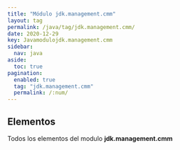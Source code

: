 ```yaml
---
title: "Módulo jdk.management.cmm"
layout: tag
permalink: /java/tag/jdk.management.cmm/
date: 2020-12-29
key: Javamodulojdk.management.cmm
sidebar: 
  nav: java
aside: 
  toc: true
pagination: 
  enabled: true
  tag: "jdk.management.cmm"
  permalink: /:num/
---
```


<h2>Elementos</h2>
Todos los elementos del modulo <strong>jdk.management.cmm</strong>

